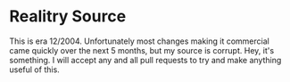 # Realitry Source

This is era 12/2004. Unfortunately most changes making it commercial came quickly over the next 5 months, but my source is corrupt. Hey, it's something. I will accept any and all pull requests to try and make anything useful of this.
